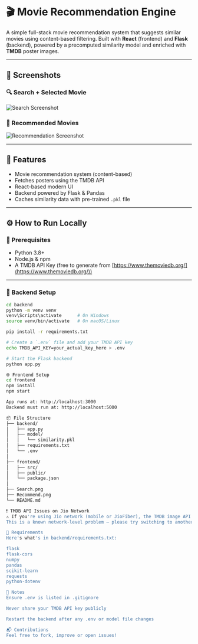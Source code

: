 # 🎬 Movie Recommendation Engine

A simple full-stack movie recommendation system that suggests similar movies using content-based filtering. Built with **React** (frontend) and **Flask** (backend), powered by a precomputed similarity model and enriched with **TMDB** poster images.

---

## 📸 Screenshots

### 🔍 Search + Selected Movie
![Search Screenshot](Screenshot-2025-06-27-190030.png)

### 🎥 Recommended Movies
![Recommendation Screenshot](Screenshot-2025-06-27-190050.png)

---

## 🚀 Features

- Movie recommendation system (content-based)
- Fetches posters using the TMDB API
- React-based modern UI
- Backend powered by Flask & Pandas
- Caches similarity data with pre-trained `.pkl` file

---

## ⚙️ How to Run Locally

### 🔧 Prerequisites

- Python 3.8+
- Node.js & npm
- A TMDB API Key (free to generate from [https://www.themoviedb.org/](https://www.themoviedb.org/))

---

### 🧠 Backend Setup

```bash
cd backend
python -m venv venv
venv\Scripts\activate      # On Windows
source venv/bin/activate   # On macOS/Linux

pip install -r requirements.txt

# Create a `.env` file and add your TMDB API key
echo TMDB_API_KEY=your_actual_key_here > .env

# Start the Flask backend
python app.py

🌐 Frontend Setup
cd frontend
npm install
npm start

App runs at: http://localhost:3000
Backend must run at: http://localhost:5000

📦 File Structure
├── backend/
│   ├── app.py
│   ├── model/
│   │   └── similarity.pkl
│   ├── requirements.txt
│   └── .env
│
├── frontend/
│   ├── src/
│   ├── public/
│   └── package.json
│
├── Search.png
├── Recommend.png
└── README.md

❗ TMDB API Issues on Jio Network
⚠️ If you're using Jio network (mobile or JioFiber), the TMDB image API may not load posters properly due to connectivity issues.
This is a known network-level problem — please try switching to another WiFi provider (like Airtel, BSNL, etc.) if you experience missing images.

🧾 Requirements
Here's what's in backend/requirements.txt:

flask
flask-cors
numpy
pandas
scikit-learn
requests
python-dotenv

📌 Notes
Ensure .env is listed in .gitignore

Never share your TMDB API key publicly

Restart the backend after any .env or model file changes

📬 Contributions
Feel free to fork, improve or open issues!
